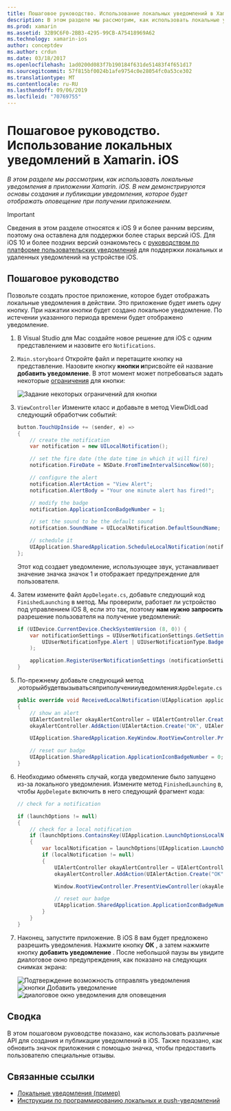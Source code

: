 ```yaml
---
title: Пошаговое руководство. Использование локальных уведомлений в Xamarin. iOS
description: В этом разделе мы рассмотрим, как использовать локальные уведомления в приложении Xamarin. iOS. В нем демонстрируются основы создания и публикации уведомления, которое будет отображать оповещение при получении приложением.
ms.prod: xamarin
ms.assetid: 32B9C6F0-2BB3-4295-99CB-A75418969A62
ms.technology: xamarin-ios
author: conceptdev
ms.author: crdun
ms.date: 03/18/2017
ms.openlocfilehash: 1ad0200d083f7b190184f631de51483f4f651d17
ms.sourcegitcommit: 57f815bf0024b1afe9754c0e28054fc0a53ce302
ms.translationtype: MT
ms.contentlocale: ru-RU
ms.lasthandoff: 09/06/2019
ms.locfileid: "70769755"
---
```

# <a name="walkthrough---using-local-notifications-in-xamarinios"></a>Пошаговое руководство. Использование локальных уведомлений в Xamarin. iOS

_В этом разделе мы рассмотрим, как использовать локальные уведомления в приложении Xamarin. iOS. В нем демонстрируются основы создания и публикации уведомления, которое будет отображать оповещение при получении приложением._

> [!IMPORTANT]
> Сведения в этом разделе относятся к iOS 9 и более ранним версиям, поэтому она оставлена для поддержки более старых версий iOS. Для iOS 10 и более поздних версий ознакомьтесь с [руководством по платформе пользовательских уведомлений](~/ios/platform/user-notifications/index.md) для поддержки локальных и удаленных уведомлений на устройстве iOS.

## <a name="walkthrough"></a>Пошаговое руководство

Позвольте создать простое приложение, которое будет отображать локальные уведомления в действии. Это приложение будет иметь одну кнопку. При нажатии кнопки будет создано локальное уведомление. По истечении указанного периода времени будет отображено уведомление.

1. В Visual Studio для Mac создайте новое решение для iOS с одним представлением и назовите его `Notifications`.
1. `Main.storyboard` Откройте файл и перетащите кнопку на представление. Назовите кнопку **кнопки и**присвойте ей название **добавить уведомление**. В этот момент может потребоваться задать некоторые [ограничения](~/ios/user-interface/designer/designer-auto-layout.md) для кнопки: 

    ![](local-notifications-in-ios-walkthrough-images/image3.png "Задание некоторых ограничений для кнопки")
1. `ViewController` Измените класс и добавьте в метод ViewDidLoad следующий обработчик событий:

    ```csharp
    button.TouchUpInside += (sender, e) =>
    {
        // create the notification
        var notification = new UILocalNotification();

        // set the fire date (the date time in which it will fire)
        notification.FireDate = NSDate.FromTimeIntervalSinceNow(60);

        // configure the alert
        notification.AlertAction = "View Alert";
        notification.AlertBody = "Your one minute alert has fired!";

        // modify the badge
        notification.ApplicationIconBadgeNumber = 1;

        // set the sound to be the default sound
        notification.SoundName = UILocalNotification.DefaultSoundName;

        // schedule it
        UIApplication.SharedApplication.ScheduleLocalNotification(notification);
    };
    ```

    Этот код создает уведомление, использующее звук, устанавливает значение значка значок 1 и отображает предупреждение для пользователя.

1. Затем измените файл `AppDelegate.cs`, добавьте следующий код `FinishedLaunching` в метод. Мы проверили, работает ли устройство под управлением iOS 8, если это так, поэтому **нам нужно запросить** разрешение пользователя на получение уведомлений:

    ```csharp
    if (UIDevice.CurrentDevice.CheckSystemVersion (8, 0)) {
        var notificationSettings = UIUserNotificationSettings.GetSettingsForTypes (
            UIUserNotificationType.Alert | UIUserNotificationType.Badge | UIUserNotificationType.Sound, null
        );

        application.RegisterUserNotificationSettings (notificationSettings);
    }
    ```

1. По-прежнему добавьте следующий метод ,которыйбудетвызыватьсяприполученииуведомления:`AppDelegate.cs`

    ```csharp
    public override void ReceivedLocalNotification(UIApplication application, UILocalNotification notification)
    {
        // show an alert
        UIAlertController okayAlertController = UIAlertController.Create(notification.AlertAction, notification.AlertBody, UIAlertControllerStyle.Alert);
        okayAlertController.AddAction(UIAlertAction.Create("OK", UIAlertActionStyle.Default, null));

        UIApplication.SharedApplication.KeyWindow.RootViewController.PresentViewController(okayAlertController, true, null);

        // reset our badge
        UIApplication.SharedApplication.ApplicationIconBadgeNumber = 0;
    }
    ```

1. Необходимо обменять случай, когда уведомление было запущено из-за локального уведомления. Измените метод `FinishedLaunching` в, чтобы `AppDelegate` включить в него следующий фрагмент кода:

    ```csharp
    // check for a notification

    if (launchOptions != null)
    {
        // check for a local notification
        if (launchOptions.ContainsKey(UIApplication.LaunchOptionsLocalNotificationKey))
        {
            var localNotification = launchOptions[UIApplication.LaunchOptionsLocalNotificationKey] as UILocalNotification;
            if (localNotification != null)
            {
                UIAlertController okayAlertController = UIAlertController.Create(localNotification.AlertAction, localNotification.AlertBody, UIAlertControllerStyle.Alert);
                okayAlertController.AddAction(UIAlertAction.Create("OK", UIAlertActionStyle.Default, null));

                Window.RootViewController.PresentViewController(okayAlertController, true, null);

                // reset our badge
                UIApplication.SharedApplication.ApplicationIconBadgeNumber = 0;
            }
        }
    }
    ```

1. Наконец, запустите приложение. В iOS 8 вам будет предложено разрешить уведомления. Нажмите кнопку **ОК** , а затем нажмите кнопку **добавить уведомление** . После небольшой паузы вы увидите диалоговое окно предупреждения, как показано на следующих снимках экрана:

    ![](local-notifications-in-ios-walkthrough-images/image0.png "Подтверждение возможность отправлять уведомления") ![](local-notifications-in-ios-walkthrough-images/image1.png "кнопки Добавить уведомление") ![](local-notifications-in-ios-walkthrough-images/image2.png "диалоговое окно уведомления для оповещения")

## <a name="summary"></a>Сводка

В этом пошаговом руководстве показано, как использовать различные API для создания и публикации уведомлений в iOS. Также показано, как обновить значок приложения с помощью значка, чтобы предоставить пользователю специальные отзывы.

## <a name="related-links"></a>Связанные ссылки

- [Локальные уведомления (пример)](https://docs.microsoft.com/samples/xamarin/ios-samples/localnotifications)
- [Инструкции по программированию локальных и push-уведомлений](https://developer.apple.com/library/prerelease/content/documentation/NetworkingInternet/Conceptual/RemoteNotificationsPG/)
